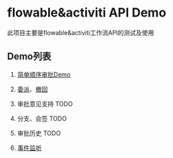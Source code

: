 # flowable&activiti API Demo

此项目主要是flowable&activiti工作流API的测试及使用

## Demo列表

1. [简单顺序审批Demo](https://github.com/nodejs-viathink/flowable-api-guides/blob/master/src/main/java/com/viathink/flowable/Part1.java)

2. [委派](https://github.com/MedusaLeee/flowable-api-guides/blob/master/src/main/java/com/viathink/flowable/Part2.java)、[撤回](./src/main/java/com/viathink/flowable/Part3.java)

3. 审批意见支持 TODO

4. 分支、会签 TODO

5. 审批历史 TODO

6. [事件监听](./src/main/java/com/viathink/flowable/Part4.java)
